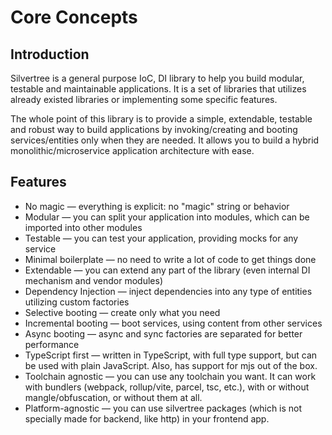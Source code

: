 # Core Concepts

## Introduction

Silvertree is a general purpose IoC, DI library to help you build modular, testable and maintainable applications.
It is a set of libraries that utilizes already existed libraries or implementing some specific features.

The whole point of this library is to provide a simple, extendable, testable and robust way to build applications by
invoking/creating and booting services/entities only when they are needed. It allows you to build a hybrid
monolithic/microservice application architecture with ease.

## Features

* No magic — everything is explicit: no "magic" string or behavior
* Modular — you can split your application into modules, which can be imported into other modules
* Testable — you can test your application, providing mocks for any service
* Minimal boilerplate — no need to write a lot of code to get things done
* Extendable — you can extend any part of the library (even internal DI mechanism and vendor modules)
* Dependency Injection — inject dependencies into any type of entities utilizing custom factories
* Selective booting — create only what you need
* Incremental booting — boot services, using content from other services
* Async booting — async and sync factories are separated for better performance
* TypeScript first — written in TypeScript, with full type support, but can be used with plain JavaScript.
  Also, has support for mjs out of the box.
* Toolchain agnostic — you can use any toolchain you want. It can work with bundlers (webpack, rollup/vite, parcel, tsc,
  etc.), with or without mangle/obfuscation, or without them at all.
* Platform-agnostic — you can use silvertree packages (which is not specially made for backend, like http)
  in your frontend app.
